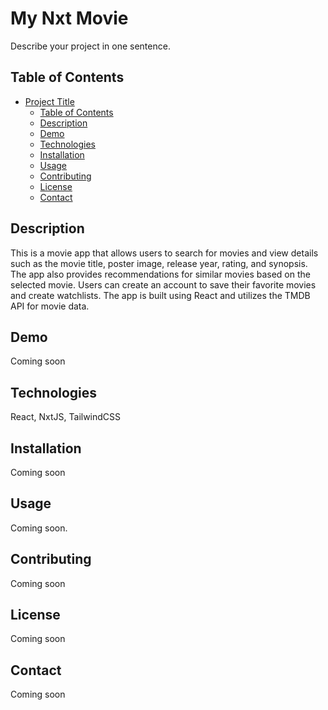 # My Nxt Movie

Describe your project in one sentence.

## Table of Contents

- [Project Title](#project-title)
  - [Table of Contents](#table-of-contents)
  - [Description](#description)
  - [Demo](#demo)
  - [Technologies](#technologies)
  - [Installation](#installation)
  - [Usage](#usage)
  - [Contributing](#contributing)
  - [License](#license)
  - [Contact](#contact)

## Description

This is a movie app that allows users to search for movies and view details such as the movie title, poster image, release year, rating, and synopsis. The app also provides recommendations for similar movies based on the selected movie. Users can create an account to save their favorite movies and create watchlists. The app is built using React and utilizes the TMDB API for movie data.

## Demo

Coming soon

## Technologies

React, NxtJS, TailwindCSS

## Installation

Coming soon

## Usage

Coming soon.

## Contributing

Coming soon

## License

Coming soon

## Contact

Coming soon
